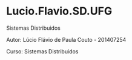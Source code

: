 # Lucio.Flavio.SD.UFG
Sistemas Distribuidos

Autor: Lúcio Flávio de Paula Couto - 201407254

Curso: Sistemas Distribuidos
